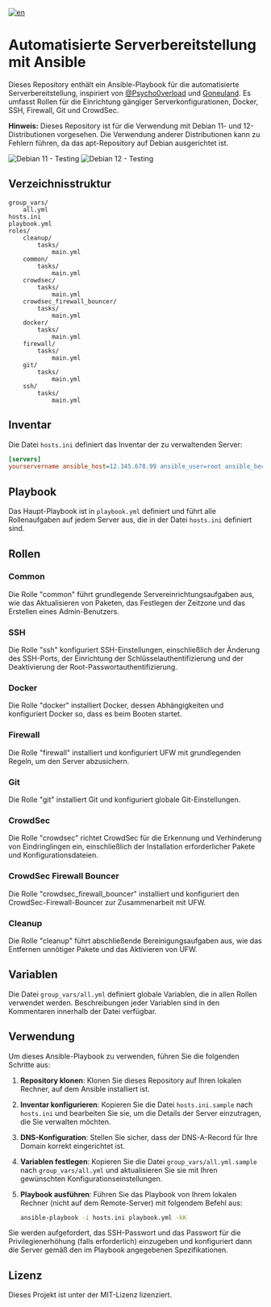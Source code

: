 [![en](https://img.shields.io/badge/lang-en-red.svg)](https://github.com/oberator/ansible_goneuland_traefik_v3/blob/main/readme.md)

# Automatisierte Serverbereitstellung mit Ansible

Dieses Repository enthält ein Ansible-Playbook für die automatisierte Serverbereitstellung, inspiriert von [@Psycho0verload](https://github.com/Psycho0verload/traefik-crowdsec-stack) und [Goneuland](https://goneuland.de/traefik-v3-installation-konfiguration-und-crowdsec-security/8/). Es umfasst Rollen für die Einrichtung gängiger Serverkonfigurationen, Docker, SSH, Firewall, Git und CrowdSec.

**Hinweis:** Dieses Repository ist für die Verwendung mit Debian 11- und 12-Distributionen vorgesehen. Die Verwendung anderer Distributionen kann zu Fehlern führen, da das apt-Repository auf Debian ausgerichtet ist.

![Debian 11 - Testing](https://img.shields.io/badge/Debian_11_(Bullseye)-10--02--2025-A81D33?logo=debian&logoColor=white)
![Debian 12 - Testing](https://img.shields.io/badge/Debian_12_(Bookworm)-12--05--2025-A81D33?logo=debian&logoColor=white)

## Verzeichnisstruktur

```plaintext
group_vars/
    all.yml
hosts.ini
playbook.yml
roles/
    cleanup/
        tasks/
            main.yml
    common/
        tasks/
            main.yml
    crowdsec/
        tasks/
            main.yml
    crowdsec_firewall_bouncer/
        tasks/
            main.yml
    docker/
        tasks/
            main.yml
    firewall/
        tasks/
            main.yml
    git/
        tasks/
            main.yml
    ssh/
        tasks/
            main.yml
```

## Inventar

Die Datei `hosts.ini` definiert das Inventar der zu verwaltenden Server:

```ini
[servers]
yourservername ansible_host=12.345.678.99 ansible_user=root ansible_become=true
```

## Playbook

Das Haupt-Playbook ist in `playbook.yml` definiert und führt alle Rollenaufgaben auf jedem Server aus, die in der Datei `hosts.ini` definiert sind.

## Rollen

### Common

Die Rolle "common" führt grundlegende Servereinrichtungsaufgaben aus, wie das Aktualisieren von Paketen, das Festlegen der Zeitzone und das Erstellen eines Admin-Benutzers.

### SSH

Die Rolle "ssh" konfiguriert SSH-Einstellungen, einschließlich der Änderung des SSH-Ports, der Einrichtung der Schlüsselauthentifizierung und der Deaktivierung der Root-Passwortauthentifizierung.

### Docker

Die Rolle "docker" installiert Docker, dessen Abhängigkeiten und konfiguriert Docker so, dass es beim Booten startet.

### Firewall

Die Rolle "firewall" installiert und konfiguriert UFW mit grundlegenden Regeln, um den Server abzusichern.

### Git

Die Rolle "git" installiert Git und konfiguriert globale Git-Einstellungen.

### CrowdSec

Die Rolle "crowdsec" richtet CrowdSec für die Erkennung und Verhinderung von Eindringlingen ein, einschließlich der Installation erforderlicher Pakete und Konfigurationsdateien.

### CrowdSec Firewall Bouncer

Die Rolle "crowdsec_firewall_bouncer" installiert und konfiguriert den CrowdSec-Firewall-Bouncer zur Zusammenarbeit mit UFW.

### Cleanup

Die Rolle "cleanup" führt abschließende Bereinigungsaufgaben aus, wie das Entfernen unnötiger Pakete und das Aktivieren von UFW.

## Variablen

Die Datei `group_vars/all.yml` definiert globale Variablen, die in allen Rollen verwendet werden. Beschreibungen jeder Variablen sind in den Kommentaren innerhalb der Datei verfügbar.

## Verwendung

Um dieses Ansible-Playbook zu verwenden, führen Sie die folgenden Schritte aus:

1. **Repository klonen**: Klonen Sie dieses Repository auf Ihren lokalen Rechner, auf dem Ansible installiert ist.
2. **Inventar konfigurieren**: Kopieren Sie die Datei `hosts.ini.sample` nach `hosts.ini` und bearbeiten Sie sie, um die Details der Server einzutragen, die Sie verwalten möchten.
3. **DNS-Konfiguration**: Stellen Sie sicher, dass der DNS-A-Record für Ihre Domain korrekt eingerichtet ist.
4. **Variablen festlegen**: Kopieren Sie die Datei `group_vars/all.yml.sample` nach `group_vars/all.yml` und aktualisieren Sie sie mit Ihren gewünschten Konfigurationseinstellungen.
5. **Playbook ausführen**: Führen Sie das Playbook von Ihrem lokalen Rechner (nicht auf dem Remote-Server) mit folgendem Befehl aus:

    ```sh
    ansible-playbook -i hosts.ini playbook.yml -kK
    ```

Sie werden aufgefordert, das SSH-Passwort und das Passwort für die Privilegienerhöhung (falls erforderlich) einzugeben und konfiguriert dann die Server gemäß den im Playbook angegebenen Spezifikationen.

## Lizenz

Dieses Projekt ist unter der MIT-Lizenz lizenziert.